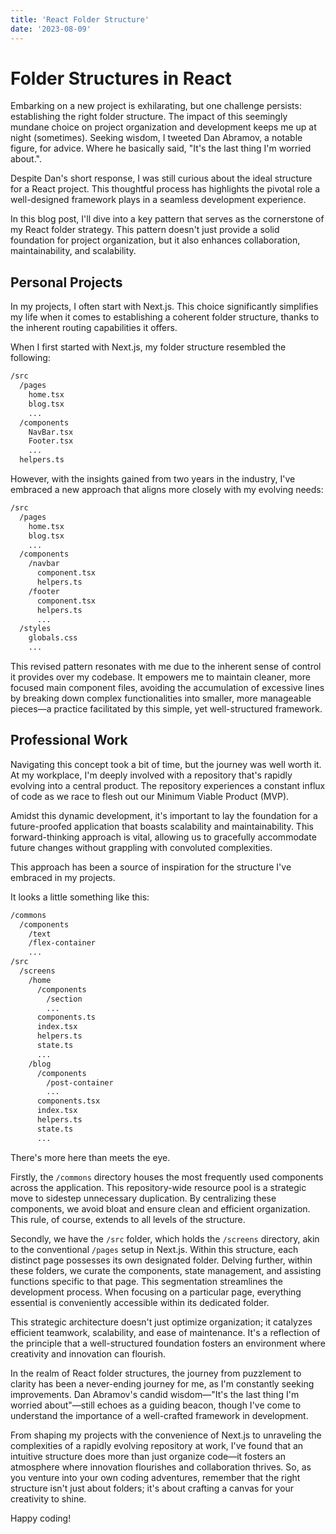 ```yaml
---
title: 'React Folder Structure'
date: '2023-08-09'
---
```


# Folder Structures in React
Embarking on a new project is exhilarating, but one challenge persists: establishing
the right folder structure. The impact of this seemingly mundane choice on project 
organization and development keeps me up at night (sometimes). Seeking wisdom,
I tweeted Dan Abramov, a notable figure, for advice. Where he basically said,
"It's the last thing I'm worried about.".

Despite Dan's short response, I was still curious about the ideal structure for a
React project. This thoughtful process has highlights the pivotal role a
well-designed framework plays in a seamless development experience.

In this blog post, I'll dive into a key pattern that serves as the cornerstone
of my React folder strategy. This pattern doesn't just provide a solid foundation for
project organization, but it also enhances collaboration, maintainability, and
scalability.

## Personal Projects
In my projects, I often start with Next.js. This choice significantly simplifies
my life when it comes to establishing a coherent folder structure, thanks to the
inherent routing capabilities it offers.

When I first started with Next.js, my folder structure resembled the following:
```md
/src
  /pages
    home.tsx
    blog.tsx
    ...
  /components
    NavBar.tsx
    Footer.tsx
    ...
  helpers.ts
``````

However, with the insights gained from two years in the industry, I've embraced a
new approach that aligns more closely with my evolving needs:
```md
/src
  /pages
    home.tsx
    blog.tsx
    ...
  /components
    /navbar
      component.tsx
      helpers.ts
    /footer
      component.tsx
      helpers.ts
      ...
  /styles
    globals.css
    ...
```
This revised pattern resonates with me due to the inherent sense of control it
provides over my codebase. It empowers me to maintain cleaner, more focused main
component files, avoiding the accumulation of excessive lines by breaking down
complex functionalities into smaller, more manageable pieces—a practice facilitated
by this simple, yet well-structured framework.

## Professional Work
Navigating this concept took a bit of time, but the journey was well worth it. At my
workplace, I'm deeply involved with a repository that's rapidly evolving into a
central product. The repository experiences a constant influx of code as we race to
flesh out our Minimum Viable Product (MVP).

Amidst this dynamic development, it's important to lay the foundation for a
future-proofed application that boasts scalability and maintainability. This
forward-thinking approach is vital, allowing us to gracefully accommodate future
changes without grappling with convoluted complexities.

This approach has been a source of inspiration for the structure I've embraced in
my projects.

It looks a little something like this:
```md
/commons
  /components
    /text
    /flex-container
    ...
/src
  /screens
    /home
      /components
        /section
        ...
      components.ts
      index.tsx
      helpers.ts
      state.ts
      ...
    /blog
      /components
        /post-container
        ...
      components.tsx
      index.tsx
      helpers.ts
      state.ts
      ...
``````
There's more here than meets the eye.

Firstly, the `/commons` directory houses the most frequently used components across the
application. This repository-wide resource pool is a strategic move to sidestep
unnecessary duplication. By centralizing these components, we avoid bloat and ensure
clean and efficient organization. This rule, of course, extends to all levels of the structure.

Secondly, we have the `/src` folder, which holds the `/screens` directory, akin to the
conventional `/pages` setup in Next.js. Within this structure, each distinct page
possesses its own designated folder. Delving further, within these folders, we curate
the components, state management, and assisting functions specific to that page. This
segmentation streamlines the development process. When focusing on a particular page,
everything essential is conveniently accessible within its dedicated folder.

This strategic architecture doesn't just optimize organization; it catalyzes efficient
teamwork, scalability, and ease of maintenance. It's a reflection of the principle
that a well-structured foundation fosters an environment where creativity and
innovation can flourish.

In the realm of React folder structures, the journey from puzzlement to clarity has
been a never-ending journey for me, as I'm constantly seeking improvements.
Dan Abramov's candid wisdom—"It's the last thing I'm worried about"—still echoes as a
guiding beacon, though I've come to understand the importance of a well-crafted
framework in development.

From shaping my projects with the convenience of Next.js to unraveling the
complexities of a rapidly evolving repository at work, I've found that an intuitive
structure does more than just organize code—it fosters an atmosphere where innovation
flourishes and collaboration thrives. So, as you venture into your own coding
adventures, remember that the right structure isn't just about folders; it's about
crafting a canvas for your creativity to shine.

Happy coding!